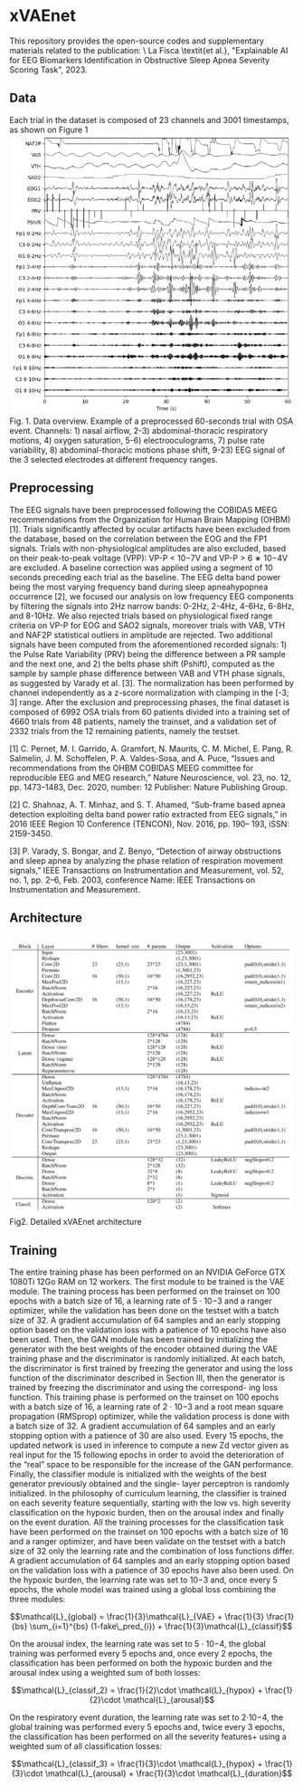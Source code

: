# xVAEnet
This repository provides the open-source codes and supplementary materials related to the publication: \\
La Fisca \textit{et al.}, "Explainable AI for EEG Biomarkers Identification
in Obstructive Sleep Apnea Severity Scoring Task", 2023.
## Data
Each trial in the dataset is composed of 23 channels and 3001 timestamps, as shown on Figure 1
![alt text](https://github.com/numediart/xVAEnet/blob/main/data.png)
Fig. 1. Data overview. Example of a preprocessed 60-seconds trial with OSA
event. Channels: 1) nasal airflow, 2-3) abdominal-thoracic respiratory motions,
4) oxygen saturation, 5-6) electrooculograms, 7) pulse rate variability, 8)
abdominal-thoracic motions phase shift, 9-23) EEG signal of the 3 selected
electrodes at different frequency ranges.

## Preprocessing
The EEG signals have been preprocessed
following the COBIDAS MEEG recommendations from the
Organization for Human Brain Mapping (OHBM) [1]. Trials
significantly affected by ocular artifacts have been excluded
from the database, based on the correlation between the EOG
and the FP1 signals. Trials with non-physiological amplitudes
are also excluded, based on their peak-to-peak voltage (VPP):
VP-P < 10−7V and VP-P > 6 ∗ 10−4V are excluded. A
baseline correction was applied using a segment of 10 seconds
preceding each trial as the baseline. The EEG delta band power
being the most varying frequency band during sleep apneahypopnea
occurrence [2], we focused our analysis on low
frequency EEG components by filtering the signals into 2Hz
narrow bands: 0-2Hz, 2-4Hz, 4-6Hz, 6-8Hz, and 8-10Hz. We
also rejected trials based on physiological fixed range criteria
on VP-P for EOG and SAO2 signals, moreover trials with
VAB, VTH and NAF2P statistical outliers in amplitude are
rejected. Two additional signals have been computed from the
aforementioned recorded signals: 1) the Pulse Rate Variability
(PRV) being the difference between a PR sample and the
next one, and 2) the belts phase shift (Pshift), computed as
the sample by sample phase difference between VAB and
VTH phase signals, as suggested by Varady et al. [3]. The
normalization has been performed by channel independently
as a z-score normalization with clamping in the [-3; 3] range.
After the exclusion and preprocessing phases, the final dataset
is composed of 6992 OSA trials from 60 patients divided
into a training set of 4660 trials from 48 patients, namely
the trainset, and a validation set of 2332 trials from the 12
remaining patients, namely the testset.

[1] C. Pernet, M. I. Garrido, A. Gramfort, N. Maurits, C. M. Michel,
E. Pang, R. Salmelin, J. M. Schoffelen, P. A. Valdes-Sosa, and A. Puce,
“Issues and recommendations from the OHBM COBIDAS MEEG committee
for reproducible EEG and MEG research,” Nature Neuroscience,
vol. 23, no. 12, pp. 1473–1483, Dec. 2020, number: 12 Publisher: Nature
Publishing Group.

[2] C. Shahnaz, A. T. Minhaz, and S. T. Ahamed, “Sub-frame based apnea
detection exploiting delta band power ratio extracted from EEG signals,”
in 2016 IEEE Region 10 Conference (TENCON), Nov. 2016, pp. 190–
193, iSSN: 2159-3450.

[3] P. Varady, S. Bongar, and Z. Benyo, “Detection of airway obstructions
and sleep apnea by analyzing the phase relation of respiration movement
signals,” IEEE Transactions on Instrumentation and Measurement,
vol. 52, no. 1, pp. 2–6, Feb. 2003, conference Name: IEEE Transactions
on Instrumentation and Measurement.

## Architecture
![alt text](https://github.com/numediart/xVAEnet/blob/main/detailed_architecture.png)
Fig2. Detailed xVAEnet architecture

## Training
The entire training phase has been
performed on an NVIDIA GeForce GTX 1080Ti 12Go RAM
on 12 workers.
The first module to be trained is the VAE module. The training
process has been performed on the trainset on 100 epochs with
a batch size of 16, a learning rate of 5 · 10−3 and a ranger
optimizer, while the validation has been done on the testset
with a batch size of 32. A gradient accumulation of 64 samples
and an early stopping option based on the validation loss with
a patience of 10 epochs have also been used.
Then, the GAN module has been trained by initializing the
generator with the best weights of the encoder obtained during
the VAE training phase and the discriminator is randomly
initialized. At each batch, the discriminator is first trained
by freezing the generator and using the loss function of the
discriminator described in Section III, then the generator is
trained by freezing the discriminator and using the correspond-
ing loss function. This training phase is performed on the
trainset on 100 epochs with a batch size of 16, a learning rate
of 2 · 10−3 and a root mean square propagation (RMSprop)
optimizer, while the validation process is done with a batch
size of 32. A gradient accumulation of 64 samples and an early
stopping option with a patience of 30 are also used. Every 15
epochs, the updated network is used in inference to compute a
new Zd vector given as real input for the 15 following epochs
in order to avoid the deterioration of the “real” space to be
responsible for the increase of the GAN performance.
Finally, the classifier module is initialized with the weights
of the best generator previously obtained and the single-
layer perceptron is randomly initialized. In the philosophy of
curriculum learning, the classifier is trained on each severity
feature sequentially, starting with the low vs. high severity
classification on the hypoxic burden, then on the arousal index
and finally on the event duration. All the training processes
for the classification task have been performed on the trainset
on 100 epochs with a batch size of 16 and a ranger optimizer,
and have been validate on the testset with a batch size of 32
only the learning rate and the combination of loss functions
differ. A gradient accumulation of 64 samples and an early
stopping option based on the validation loss with a patience
of 30 epochs have also been used. On the hypoxic burden, the
learning rate was set to 10−3 and, once every 5 epochs, the
whole model was trained using a global loss combining the
three modules:
```math
\mathcal{L}_{global} = \frac{1}{3}\mathcal{L}_{VAE} + \frac{1}{3} \frac{1}{bs} \sum_{i=1}^{bs} (1-fake\_pred_{i}) + \frac{1}{3}\mathcal{L}_{classif}
```
On the arousal index, the learning rate was set to 5 · 10−4, the
global training was performed every 5 epochs and, once every
2 epochs, the classification has been performed on both the
hypoxic burden and the arousal index using a weighted sum
of both losses: 
```math
\mathcal{L}_{classif_2} = \frac{1}{2}\cdot \mathcal{L}_{hypox} + \frac{1}{2}\cdot \mathcal{L}_{arousal}
```
On the
respiratory event duration, the learning rate was set to 2·10−4,
the global training was performed every 5 epochs and, twice
every 3 epochs, the classification has been performed on all the
severity features+ using a weighted sum of all classification
losses: 
```math
\mathcal{L}_{classif_3} = \frac{1}{3}\cdot \mathcal{L}_{hypox} + \frac{1}{3}\cdot \mathcal{L}_{arousal} + \frac{1}{3}\cdot \mathcal{L}_{duration}
```